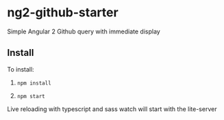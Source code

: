 # ng2-github-starter
Simple Angular 2 Github query with immediate display

## Install
To install:

1. `npm install`

2. `npm start`

Live reloading with typescript and sass watch will start with the lite-server

